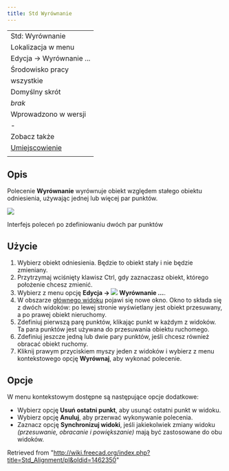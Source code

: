 ```yaml
---
title: Std Wyrównanie
---
```

|  |
| --- |
| Std: Wyrównanie |
| Lokalizacja w menu |
| Edycja → Wyrównanie ... |
| Środowisko pracy |
| wszystkie |
| Domyślny skrót |
| *brak* |
| Wprowadzono w wersji |
| - |
| Zobacz także |
| [Umiejscowienie](/Std_Placement/pl "Std Placement/pl") |
|  |

## Opis

Polecenie **Wyrównanie** wyrównuje obiekt względem stałego obiektu odniesienia, używając jednej lub więcej par punktów.

![](/images/Std_Alignment_example.png)

Interfejs poleceń po zdefiniowaniu dwóch par punktów

## Użycie

1. Wybierz obiekt odniesienia. Będzie to obiekt stały i nie będzie zmieniany.
2. Przytrzymaj wciśnięty klawisz Ctrl, gdy zaznaczasz obiekt, którego położenie chcesz zmienić.
3. Wybierz z menu opcję **Edycja → ![](/images/Std_Alignment.svg) Wyrównanie ...**.
4. W obszarze [głównego widoku](/Main_view_area/pl "Main view area/pl") pojawi się nowe okno. Okno to składa się z dwóch widoków: po lewej stronie wyświetlany jest obiekt przesuwany, a po prawej obiekt nieruchomy.
5. Zdefiniuj pierwszą parę punktów, klikając punkt w każdym z widoków. Ta para punktów jest używana do przesuwania obiektu ruchomego.
6. Zdefiniuj jeszcze jedną lub dwie pary punktów, jeśli chcesz również obracać obiekt ruchomy.
7. Kliknij prawym przyciskiem myszy jeden z widoków i wybierz z menu kontekstowego opcję **Wyrównaj**, aby wykonać polecenie.

## Opcje

W menu kontekstowym dostępne są następujące opcje dodatkowe:

* Wybierz opcję **Usuń ostatni punkt**, aby usunąć ostatni punkt w widoku.
* Wybierz opcję **Anuluj**, aby przerwać wykonywanie polecenia.
* Zaznacz opcję **Synchronizuj widoki**, jeśli jakiekolwiek zmiany widoku *(przesuwanie, obracanie i powiększanie)* mają być zastosowane do obu widoków.

Retrieved from "<http://wiki.freecad.org/index.php?title=Std_Alignment/pl&oldid=1462350>"
